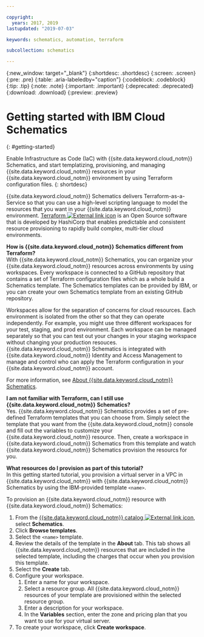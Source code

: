 ```yaml
---

copyright:
  years: 2017, 2019
lastupdated: "2019-07-03"

keywords: schematics, automation, terraform

subcollection: schematics

---
```


{:new_window: target="_blank"}
{:shortdesc: .shortdesc}
{:screen: .screen}
{:pre: .pre}
{:table: .aria-labeledby="caption"}
{:codeblock: .codeblock}
{:tip: .tip}
{:note: .note}
{:important: .important}
{:deprecated: .deprecated}
{:download: .download}
{:preview: .preview}

# Getting started with IBM Cloud Schematics
{: #getting-started}

Enable Infrastructure as Code (IaC) with {{site.data.keyword.cloud_notm}} Schematics, and start templatizing, provisioning, and managing {{site.data.keyword.cloud_notm}} resources in your {{site.data.keyword.cloud_notm}} environment by using Terraform configuration files. 
{: shortdesc}

{{site.data.keyword.cloud_notm}} Schematics delivers Terraform-as-a-Service so that you can use a high-level scripting language to model the resources that you want in your {{site.data.keyword.cloud_notm}} environment. [Terraform ![External link icon](../icons/launch-glyph.svg "External link icon")](https://www.terraform.io/) is an Open Source software that is developed by HashiCorp that enables predictable and consistent resource provisioning to rapidly build complex, multi-tier cloud environments.

**How is {{site.data.keyword.cloud_notm}} Schematics different from Terraform?** </br>
With {{site.data.keyword.cloud_notm}} Schematics, you can organize your {{site.data.keyword.cloud_notm}} resources across environments by using workspaces. Every workspace is connected to a GitHub repository that contains a set of Terraform configuration files which as a whole build a Schematics template. The Schematics templates can be provided by IBM, or you can create your own Schematics template from an existing GitHub repository. 

Workspaces allow for the separation of concerns for cloud resources. Each environment is isolated from the other so that they can operate independently. For example, you might use three different workspaces for your test, staging, and prod environment. Each workspace can be managed separately so that you can test out your changes in your staging workspace without changing your production resouces. {{site.data.keyword.cloud_notm}} Schematics is integrated with {{site.data.keyword.cloud_notm}} Identity and Access Management to manage and control who can apply the Terraform configuration in your {{site.data.keyword.cloud_notm}} account. 

For more information, see [About {{site.data.keyword.cloud_notm}} Schematics](/docs/schematics?topic=schematics-about). 

**I am not familiar with Terraform, can I still use {{site.data.keyword.cloud_notm}} Schematics?** </br>
Yes. {{site.data.keyword.cloud_notm}} Schematics provides a set of pre-defined Terraform templates that you can choose from. Simply select the template that you want from the {{site.data.keyword.cloud_notm}} console and fill out the variables to customize your {{site.data.keyword.cloud_notm}} resource. Then, create a workspace in {{site.data.keyword.cloud_notm}} Schematics from this template and watch {{site.data.keyword.cloud_notm}} Schematics provision the resourcs for you. 

**What resources do I provision as part of this tutorial?** </br>
In this getting started tutorial, you provision a virtual server in a VPC in {{site.data.keyword.cloud_notm}} with {{site.data.keyword.cloud_notm}} Schematics by using the IBM-provided template `<name>`. 

To provision an {{site.data.keyword.cloud_notm}} resource with {{site.data.keyword.cloud_notm}} Schematics:

1. From the [{{site.data.keyword.cloud_notm}} catalog ![External link icon](../icons/launch-glyph.svg "External link icon")](https://cloud.ibm.com/catalog?category=devops), select **Schematics**. 
2. Click **Browse templates**. 
3. Select the `<name>` template. 
4. Review the details of the template in the **About** tab. This tab shows all {{site.data.keyword.cloud_notm}} resources that are included in the selected template, including the charges that occur when you provision this template. 
5. Select the **Create** tab. 
6. Configure your workspace. 
   1. Enter a name for your workspace. 
   2. Select a resource group. All {{site.data.keyword.cloud_notm}} resources of your template are provisioned within the selected resource group. 
   3. Enter a description for your workspace. 
   4. In the **Variables** section, enter the zone and pricing plan that you want to use for your virtual server. 
7. To create your workspace, click **Create workspace**. 



